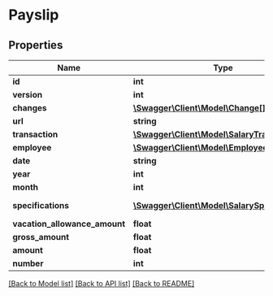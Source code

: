 # Payslip

## Properties
Name | Type | Description | Notes
------------ | ------------- | ------------- | -------------
**id** | **int** |  | [optional] 
**version** | **int** |  | [optional] 
**changes** | [**\Swagger\Client\Model\Change[]**](Change.md) |  | [optional] 
**url** | **string** |  | [optional] 
**transaction** | [**\Swagger\Client\Model\SalaryTransaction**](SalaryTransaction.md) |  | [optional] 
**employee** | [**\Swagger\Client\Model\Employee**](Employee.md) |  | 
**date** | **string** | Voucher date. | [optional] 
**year** | **int** |  | [optional] 
**month** | **int** |  | [optional] 
**specifications** | [**\Swagger\Client\Model\SalarySpecification[]**](SalarySpecification.md) | Link to salary specifications. | [optional] 
**vacation_allowance_amount** | **float** |  | [optional] 
**gross_amount** | **float** |  | [optional] 
**amount** | **float** |  | [optional] 
**number** | **int** |  | [optional] 

[[Back to Model list]](../README.md#documentation-for-models) [[Back to API list]](../README.md#documentation-for-api-endpoints) [[Back to README]](../README.md)


